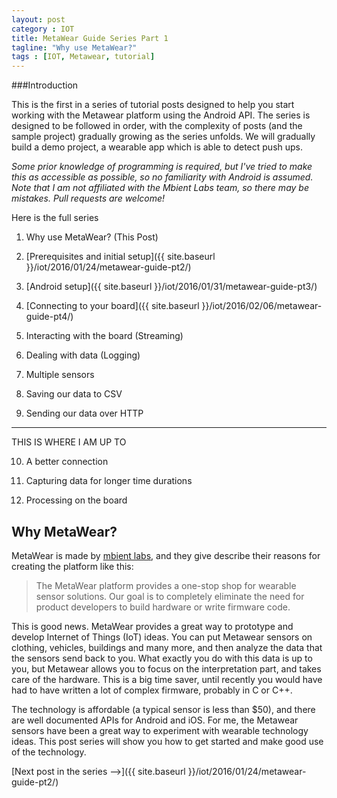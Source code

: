 ```yaml
---
layout: post
category : IOT
title: MetaWear Guide Series Part 1
tagline: "Why use MetaWear?"
tags : [IOT, Metawear, tutorial]
---
```


###Introduction

This is the first in a series of tutorial posts designed to help you start working with the Metawear platform using the Android API. The series is designed to be followed in order, with the complexity of posts (and the sample project) gradually growing as the series unfolds. We will gradually build a demo project, a wearable app which is able to detect push ups.

*Some prior knowledge of programming is required, but I've tried to make this as accessible as possible, so no familiarity with Android is assumed. Note that I am not affiliated with the Mbient Labs team, so there may be mistakes. Pull requests are welcome!*

Here is the full series

1) Why use MetaWear? (This Post)

2) [Prerequisites and initial setup]({{ site.baseurl }}/iot/2016/01/24/metawear-guide-pt2/)

3) [Android setup]({{ site.baseurl }}/iot/2016/01/31/metawear-guide-pt3/)

4) [Connecting to your board]({{ site.baseurl }}/iot/2016/02/06/metawear-guide-pt4/)

5) Interacting with the board (Streaming) 

6) Dealing with data (Logging)

8) Multiple sensors

9) Saving our data to CSV

10) Sending our data over HTTP

----------------------------
THIS IS WHERE I AM UP TO

10) A better connection

11) Capturing data for longer time durations

12) Processing on the board



## Why MetaWear?


MetaWear is made by [mbient labs](https://mbientlab.com/metawear/), and they give describe their reasons for creating the platform like this:

>The MetaWear platform provides a one-stop shop for wearable sensor solutions. Our goal is to completely eliminate the need for product developers to build hardware or write firmware code.

This is good news. MetaWear provides a great way to prototype and develop Internet of Things (IoT) ideas. You can put Metawear sensors on clothing, vehicles, buildings and many more, and then analyze the data that the sensors send back to you. What exactly you do with this data is up to you, but Metawear allows you to focus on the interpretation part, and takes care of the hardware. This is a big time saver, until recently you would have had to have written a lot of complex firmware, probably in C or C++. 

The technology is affordable (a typical sensor is less than $50), and there are well documented APIs for Android and iOS. For me, the Metawear sensors have been a great way to experiment with wearable technology ideas. This post series will show you how to get started and make good use of the technology.

[Next post in the series -->]({{ site.baseurl }}/iot/2016/01/24/metawear-guide-pt2/)




